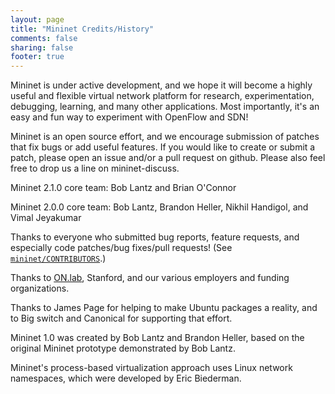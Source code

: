 ```yaml
---
layout: page
title: "Mininet Credits/History"
comments: false
sharing: false
footer: true
---
```


Mininet is under active development, and we hope it will become a
highly useful and flexible virtual network platform for research,
experimentation, debugging, learning, and many other
applications. Most importantly, it's an easy and fun way to experiment
with OpenFlow and SDN!

Mininet is an open source effort, and we encourage submission of
patches that fix bugs or add useful features. If you would like to
create or submit a patch, please open an issue and/or a pull request
on github. Please also feel free to drop us a line on mininet-discuss.

Mininet 2.1.0 core team: Bob Lantz and Brian O'Connor

Mininet 2.0.0 core team: Bob Lantz, Brandon Heller, Nikhil Handigol,
and Vimal Jeyakumar

Thanks to everyone who submitted bug reports, feature requests, and
especially code patches/bug fixes/pull requests! (See
[`mininet/CONTRIBUTORS`](https://github.com/mininet/mininet/blob/master/CONTRIBUTORS).)

Thanks to [ON.lab](http://onlab.us), Stanford, and our various employers
and funding organizations.

Thanks to James Page for helping to make Ubuntu packages a reality,
and to Big switch and Canonical for supporting that effort.

Mininet 1.0 was created by Bob Lantz and Brandon Heller, based on
the original Mininet prototype demonstrated by Bob Lantz.

Mininet's process-based virtualization approach uses Linux network
namespaces, which were developed by Eric Biederman.

